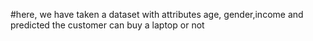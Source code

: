 #here, we have taken a dataset with attributes age, gender,income and predicted the customer can buy a laptop or not
